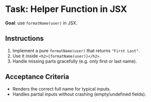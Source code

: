 # Task: Helper Function in JSX


**Goal**: use `formatName(user)` in JSX.


## Instructions
1. Implement a pure `formatName(user)` that returns `"First Last"`.
2. Use it inside `<h2>{formatName(user)}</h2>`.
3. Handle missing parts gracefully (e.g. only first or last name).


## Acceptance Criteria
- Renders the correct full name for typical inputs.
- Handles partial inputs without crashing (empty/undefined fields).